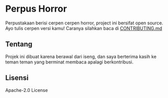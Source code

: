 # Perpus Horror

Perpustakaan berisi cerpen cerpen horror, project ini bersifat open source. Ayo tulis cerpen versi kamu! Caranya silahkan baca di [CONTRIBUTING.md](./CONTRIBUTING.md)

## Tentang

Projek ini dibuat karena berawal dari iseng, dan saya berterima kasih ke teman teman yang berminat membaca apalagi berkontribusi.

## Lisensi

Apache-2.0 License
